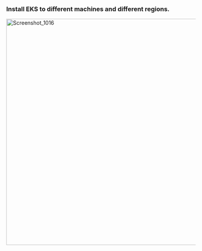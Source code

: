  ### Install EKS to different machines and different regions.
<img width="600" alt="Screenshot_1016" src="https://user-images.githubusercontent.com/13994900/81749985-4a2f0700-9472-11ea-8562-537f7f5cad07.png">
